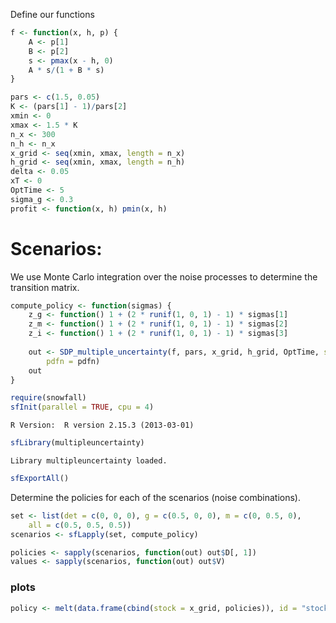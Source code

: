 






Define our functions 






```r
f <- function(x, h, p) {
    A <- p[1]
    B <- p[2]
    s <- pmax(x - h, 0)
    A * s/(1 + B * s)
}
```



```r
pars <- c(1.5, 0.05)
K <- (pars[1] - 1)/pars[2]
xmin <- 0
xmax <- 1.5 * K
n_x <- 300
n_h <- n_x
x_grid <- seq(xmin, xmax, length = n_x)
h_grid <- seq(xmin, xmax, length = n_h)
delta <- 0.05
xT <- 0
OptTime <- 5
sigma_g <- 0.3
profit <- function(x, h) pmin(x, h)
```




# Scenarios: 

We use Monte Carlo integration over the noise processes to determine the transition matrix.  




```r
compute_policy <- function(sigmas) {
    z_g <- function() 1 + (2 * runif(1, 0, 1) - 1) * sigmas[1]
    z_m <- function() 1 + (2 * runif(1, 0, 1) - 1) * sigmas[2]
    z_i <- function() 1 + (2 * runif(1, 0, 1) - 1) * sigmas[3]
    
    out <- SDP_multiple_uncertainty(f, pars, x_grid, h_grid, OptTime, sigmas = sigmas, 
        pdfn = pdfn)
    out
}
```



```r
require(snowfall)
sfInit(parallel = TRUE, cpu = 4)
```

```
R Version:  R version 2.15.3 (2013-03-01) 
```

```r
sfLibrary(multipleuncertainty)
```

```
Library multipleuncertainty loaded.
```

```r
sfExportAll()
```


Determine the policies for each of the scenarios (noise combinations).


```r
set <- list(det = c(0, 0, 0), g = c(0.5, 0, 0), m = c(0, 0.5, 0), 
    all = c(0.5, 0.5, 0.5))
scenarios <- sfLapply(set, compute_policy)
```




```r
policies <- sapply(scenarios, function(out) out$D[, 1])
values <- sapply(scenarios, function(out) out$V)
```



### plots



```r
policy <- melt(data.frame(cbind(stock = x_grid, policies)), id = "stock")
```




















